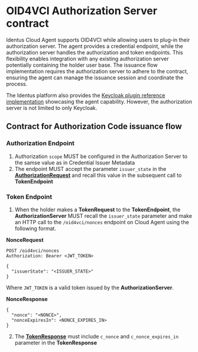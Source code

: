 # OID4VCI Authorization Server contract

Identus Cloud Agent supports OID4VCI while allowing users to plug-in their authorization server.
The agent provides a credential endpoint, while the authorization server handles the authorization and token endpoints.
This flexibility enables integration with any existing authorization server potentially containing the holder user base.
The issuance flow implementation requires the authorization server to adhere to the contract, ensuring the agent can manage the issuance session and coordinate the process.

The Identus platform also provides the [Keycloak plugin reference implementation](https://github.com/hyperledger/identus-keycloak-plugins) showcasing the agent capability.
However, the authorization server is not limited to only Keycloak.

## Contract for Authorization Code issuance flow

### Authorization Endpoint

1. Authorization `scope` MUST be configured in the Authorization Server to the samse value as in Credential Issuer Metadata
2. The endpoint MUST accept the parameter `issuer_state` in the [__AuthorizationRequest__](https://openid.net/specs/openid-4-verifiable-credential-issuance-1_0.html#section-5.1.3-2.3) and recall this value in the subsequent call to __TokenEndpoint__

### Token Endpoint

1. When the holder makes a __TokenRequest__ to the __TokenEndpoint__, the __AuthorizationServer__ MUST recall the `issuer_state` parameter and make an HTTP call to the `/oid4vci/nonces` endpoint on Cloud Agent using the following format.

__NonceRequest__

```
POST /oid4vci/nonces
Authorization: Bearer <JWT_TOKEN>

{
  "issuerState": "<ISSUER_STATE>"
}
```
Where `JWT_TOKEN` is a valid token issued by the __AuthorizationServer__.

__NonceResponse__

```
{
  "nonce": "<NONCE>",
  "nonceExpiresIn": <NONCE_EXPIRES_IN>
}
```

2. The [__TokenResponse__](https://openid.net/specs/openid-4-verifiable-credential-issuance-1_0.html#name-successful-token-response) must include `c_nonce` and `c_nonce_expires_in` parameter in the __TokenResponse__

